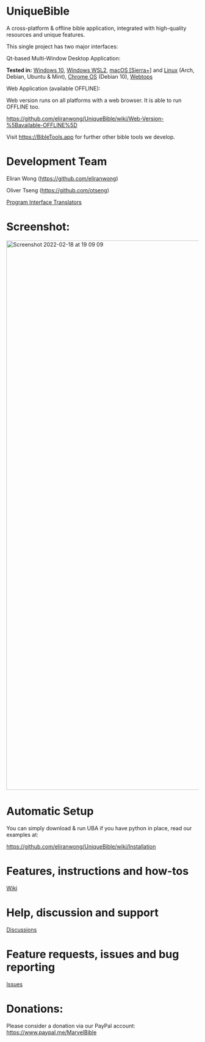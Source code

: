 # UniqueBible
A cross-platform & offline bible application, integrated with high-quality resources and unique features.

This single project has two major interfaces:

Qt-based Multi-Window Desktop Application:

<b>Tested in:</b> <a href="https://github.com/eliranwong/UniqueBible/wiki/Install-on-Windows">Windows 10</a>, <a href="https://github.com/eliranwong/wsl2/blob/master/bible_apps/desktop.md">Windows WSL2</a>, <a href="https://github.com/eliranwong/UniqueBible/wiki/Install-on-macOS">macOS [Sierra+]</a> and <a href="https://github.com/eliranwong/UniqueBible/wiki/Install-on-Linux">Linux</a> (Arch, Debian, Ubuntu & Mint), <a href="https://github.com/eliranwong/UniqueBible/wiki/Install-on-Chrome-OS">Chrome OS</a> (Debian 10), <a href="https://github.com/eliranwong/UniqueBible/wiki/Webtop-Version---RECOMMENDED!">Webtops</a>

Web Application (available OFFLINE):

Web version runs on all platforms with a web browser.  It is able to run OFFLINE too.

https://github.com/eliranwong/UniqueBible/wiki/Web-Version-%5Bavailable-OFFLINE%5D

Visit <a href="https://BibleTools.app" target="_blank">https://BibleTools.app</a> for further other bible tools we develop.

# Development Team

Eliran Wong (https://github.com/eliranwong)

Oliver Tseng (https://github.com/otseng)

<a href="https://github.com/eliranwong/UniqueBible/wiki/Translators">Program Interface Translators</a>

# Screenshot:

<img width="1440" alt="Screenshot 2022-02-18 at 19 09 09" src="https://user-images.githubusercontent.com/25262722/154747249-adf94293-eaab-43aa-9461-04d4d688b3d1.png">

# Automatic Setup

You can simply download & run UBA if you have python in place, read our examples at:

https://github.com/eliranwong/UniqueBible/wiki/Installation

# Features, instructions and how-tos

[Wiki](https://github.com/eliranwong/UniqueBible/wiki)

# Help, discussion and support

[Discussions](https://github.com/eliranwong/UniqueBible/discussions)

# Feature requests, issues and bug reporting

[Issues](https://github.com/eliranwong/UniqueBible/issues)

# Donations:

Please consider a donation via our PayPal account:
<a href="https://www.paypal.me/MarvelBible">https://www.paypal.me/MarvelBible</a>

